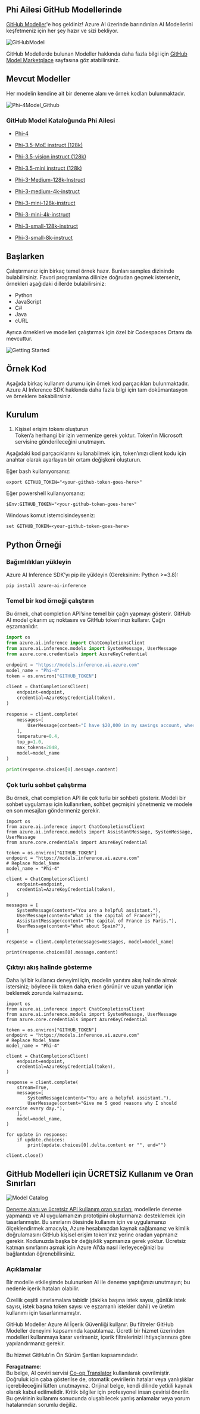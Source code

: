 <!--
CO_OP_TRANSLATOR_METADATA:
{
  "original_hash": "fb67a08b9fc911a10ed58081fadef416",
  "translation_date": "2025-05-09T08:49:39+00:00",
  "source_file": "md/01.Introduction/02/02.GitHubModel.md",
  "language_code": "tr"
}
-->
## Phi Ailesi GitHub Modellerinde

[GitHub Modeller](https://github.com/marketplace/models)'e hoş geldiniz! Azure AI üzerinde barındırılan AI Modellerini keşfetmeniz için her şey hazır ve sizi bekliyor.

![GitHubModel](../../../../../translated_images/GitHub_ModelCatalog.4fc858ab26afe64c43f5e423ad0c5c733878bb536fdb027a5bcf1f80c41b0633.tr.png)

GitHub Modellerde bulunan Modeller hakkında daha fazla bilgi için [GitHub Model Marketplace](https://github.com/marketplace/models) sayfasına göz atabilirsiniz.

## Mevcut Modeller

Her modelin kendine ait bir deneme alanı ve örnek kodları bulunmaktadır.

![Phi-4Model_Github](../../../../../translated_images/GitHub_ModelPlay.998e294f6ee69c3ca174c880b32af9feec4221d0d787de899ad9bb2da3b58981.tr.png)

### GitHub Model Kataloğunda Phi Ailesi

- [Phi-4](https://github.com/marketplace/models/azureml/Phi-4)

- [Phi-3.5-MoE instruct (128k)](https://github.com/marketplace/models/azureml/Phi-3-5-MoE-instruct)

- [Phi-3.5-vision instruct (128k)](https://github.com/marketplace/models/azureml/Phi-3-5-vision-instruct)

- [Phi-3.5-mini instruct (128k)](https://github.com/marketplace/models/azureml/Phi-3-5-mini-instruct)

- [Phi-3-Medium-128k-Instruct](https://github.com/marketplace/models/azureml/Phi-3-medium-128k-instruct)

- [Phi-3-medium-4k-instruct](https://github.com/marketplace/models/azureml/Phi-3-medium-4k-instruct)

- [Phi-3-mini-128k-instruct](https://github.com/marketplace/models/azureml/Phi-3-mini-128k-instruct)

- [Phi-3-mini-4k-instruct](https://github.com/marketplace/models/azureml/Phi-3-mini-4k-instruct)

- [Phi-3-small-128k-instruct](https://github.com/marketplace/models/azureml/Phi-3-small-128k-instruct)

- [Phi-3-small-8k-instruct](https://github.com/marketplace/models/azureml/Phi-3-small-8k-instruct)

## Başlarken

Çalıştırmanız için birkaç temel örnek hazır. Bunları samples dizininde bulabilirsiniz. Favori programlama dilinize doğrudan geçmek isterseniz, örnekleri aşağıdaki dillerde bulabilirsiniz:

- Python
- JavaScript
- C#
- Java
- cURL

Ayrıca örnekleri ve modelleri çalıştırmak için özel bir Codespaces Ortamı da mevcuttur.

![Getting Started](../../../../../translated_images/GitHub_ModelGetStarted.b4b839a081583da39bc976c2f0d8ac4603d3b8c23194b16cc9e0a1014f5611d0.tr.png)


## Örnek Kod

Aşağıda birkaç kullanım durumu için örnek kod parçacıkları bulunmaktadır. Azure AI Inference SDK hakkında daha fazla bilgi için tam dokümantasyon ve örneklere bakabilirsiniz.

## Kurulum

1. Kişisel erişim tokenı oluşturun  
Token’a herhangi bir izin vermenize gerek yoktur. Token’ın Microsoft servisine gönderileceğini unutmayın.

Aşağıdaki kod parçacıklarını kullanabilmek için, token’ınızı client kodu için anahtar olarak ayarlayan bir ortam değişkeni oluşturun.

Eğer bash kullanıyorsanız:  
```
export GITHUB_TOKEN="<your-github-token-goes-here>"
```  
Eğer powershell kullanıyorsanız:  

```
$Env:GITHUB_TOKEN="<your-github-token-goes-here>"
```  

Windows komut istemcisindeyseniz:  

```
set GITHUB_TOKEN=<your-github-token-goes-here>
```  

## Python Örneği

### Bağımlılıkları yükleyin  
Azure AI Inference SDK’yı pip ile yükleyin (Gereksinim: Python >=3.8):

```
pip install azure-ai-inference
```  
### Temel bir kod örneği çalıştırın

Bu örnek, chat completion API’sine temel bir çağrı yapmayı gösterir. GitHub AI model çıkarım uç noktasını ve GitHub token’ınızı kullanır. Çağrı eşzamanlıdır.

```python
import os
from azure.ai.inference import ChatCompletionsClient
from azure.ai.inference.models import SystemMessage, UserMessage
from azure.core.credentials import AzureKeyCredential

endpoint = "https://models.inference.ai.azure.com"
model_name = "Phi-4"
token = os.environ["GITHUB_TOKEN"]

client = ChatCompletionsClient(
    endpoint=endpoint,
    credential=AzureKeyCredential(token),
)

response = client.complete(
    messages=[
        UserMessage(content="I have $20,000 in my savings account, where I receive a 4% profit per year and payments twice a year. Can you please tell me how long it will take for me to become a millionaire? Also, can you please explain the math step by step as if you were explaining it to an uneducated person?"),
    ],
    temperature=0.4,
    top_p=1.0,
    max_tokens=2048,
    model=model_name
)

print(response.choices[0].message.content)
```

### Çok turlu sohbet çalıştırma

Bu örnek, chat completion API ile çok turlu bir sohbeti gösterir. Modeli bir sohbet uygulaması için kullanırken, sohbet geçmişini yönetmeniz ve modele en son mesajları göndermeniz gerekir.

```
import os
from azure.ai.inference import ChatCompletionsClient
from azure.ai.inference.models import AssistantMessage, SystemMessage, UserMessage
from azure.core.credentials import AzureKeyCredential

token = os.environ["GITHUB_TOKEN"]
endpoint = "https://models.inference.ai.azure.com"
# Replace Model_Name
model_name = "Phi-4"

client = ChatCompletionsClient(
    endpoint=endpoint,
    credential=AzureKeyCredential(token),
)

messages = [
    SystemMessage(content="You are a helpful assistant."),
    UserMessage(content="What is the capital of France?"),
    AssistantMessage(content="The capital of France is Paris."),
    UserMessage(content="What about Spain?"),
]

response = client.complete(messages=messages, model=model_name)

print(response.choices[0].message.content)
```

### Çıktıyı akış halinde gösterme

Daha iyi bir kullanıcı deneyimi için, modelin yanıtını akış halinde almak istersiniz; böylece ilk token daha erken görünür ve uzun yanıtlar için beklemek zorunda kalmazsınız.

```
import os
from azure.ai.inference import ChatCompletionsClient
from azure.ai.inference.models import SystemMessage, UserMessage
from azure.core.credentials import AzureKeyCredential

token = os.environ["GITHUB_TOKEN"]
endpoint = "https://models.inference.ai.azure.com"
# Replace Model_Name
model_name = "Phi-4"

client = ChatCompletionsClient(
    endpoint=endpoint,
    credential=AzureKeyCredential(token),
)

response = client.complete(
    stream=True,
    messages=[
        SystemMessage(content="You are a helpful assistant."),
        UserMessage(content="Give me 5 good reasons why I should exercise every day."),
    ],
    model=model_name,
)

for update in response:
    if update.choices:
        print(update.choices[0].delta.content or "", end="")

client.close()
```

## GitHub Modelleri için ÜCRETSİZ Kullanım ve Oran Sınırları

![Model Catalog](../../../../../translated_images/GitHub_Model.0c2abb992151c5407046e2b763af51505ff709f04c0950785e0300fdc8c55a0c.tr.png)

[Deneme alanı ve ücretsiz API kullanım oran sınırları](https://docs.github.com/en/github-models/prototyping-with-ai-models#rate-limits), modellerle deneme yapmanızı ve AI uygulamanızın prototipini oluşturmanızı desteklemek için tasarlanmıştır. Bu sınırların ötesinde kullanım için ve uygulamanızı ölçeklendirmek amacıyla, Azure hesabınızdan kaynak sağlamanız ve kimlik doğrulamasını GitHub kişisel erişim token’ınız yerine oradan yapmanız gerekir. Kodunuzda başka bir değişiklik yapmanıza gerek yoktur. Ücretsiz katman sınırlarını aşmak için Azure AI’da nasıl ilerleyeceğinizi bu bağlantıdan öğrenebilirsiniz.

### Açıklamalar

Bir modelle etkileşimde bulunurken AI ile deneme yaptığınızı unutmayın; bu nedenle içerik hataları olabilir.

Özellik çeşitli sınırlamalara tabidir (dakika başına istek sayısı, günlük istek sayısı, istek başına token sayısı ve eşzamanlı istekler dahil) ve üretim kullanımı için tasarlanmamıştır.

GitHub Modeller Azure AI İçerik Güvenliği kullanır. Bu filtreler GitHub Modeller deneyimi kapsamında kapatılamaz. Ücretli bir hizmet üzerinden modelleri kullanmaya karar verirseniz, içerik filtrelerinizi ihtiyaçlarınıza göre yapılandırmanız gerekir.

Bu hizmet GitHub’ın Ön Sürüm Şartları kapsamındadır.

**Feragatname**:  
Bu belge, AI çeviri servisi [Co-op Translator](https://github.com/Azure/co-op-translator) kullanılarak çevrilmiştir. Doğruluk için çaba gösterilse de, otomatik çevirilerin hatalar veya yanlışlıklar içerebileceğini lütfen unutmayınız. Orijinal belge, kendi dilinde yetkili kaynak olarak kabul edilmelidir. Kritik bilgiler için profesyonel insan çevirisi önerilir. Bu çevirinin kullanımı sonucunda oluşabilecek yanlış anlamalar veya yorum hatalarından sorumlu değiliz.
